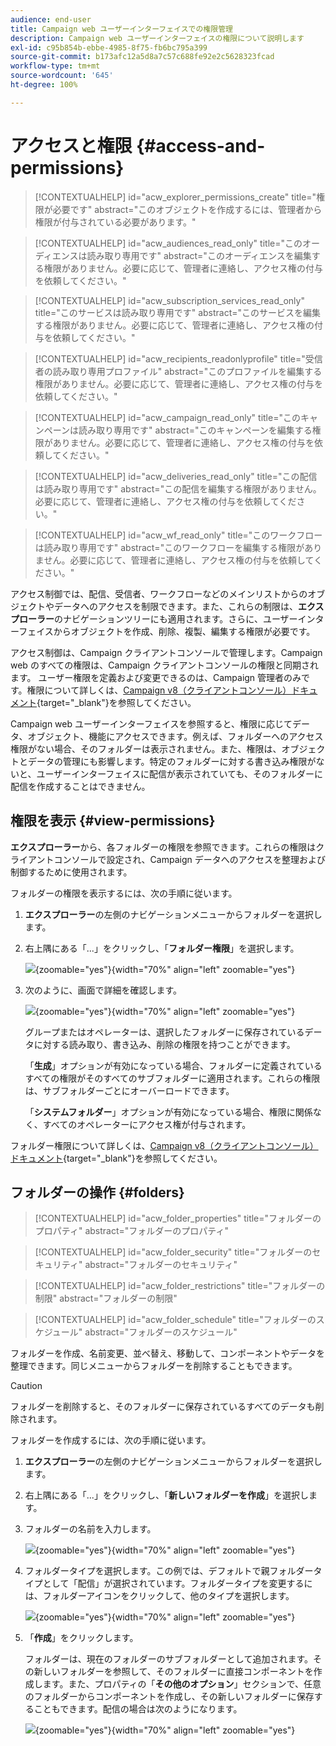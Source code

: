 ```yaml
---
audience: end-user
title: Campaign web ユーザーインターフェイスでの権限管理
description: Campaign web ユーザーインターフェイスの権限について説明します
exl-id: c95b854b-ebbe-4985-8f75-fb6bc795a399
source-git-commit: b173afc12a5d8a7c57c688fe92e2c5628323fcad
workflow-type: tm+mt
source-wordcount: '645'
ht-degree: 100%

---
```


# アクセスと権限 {#access-and-permissions}

>[!CONTEXTUALHELP]
>id="acw_explorer_permissions_create"
>title="権限が必要です"
>abstract="このオブジェクトを作成するには、管理者から権限が付与されている必要があります。"

>[!CONTEXTUALHELP]
>id="acw_audiences_read_only"
>title="このオーディエンスは読み取り専用です"
>abstract="このオーディエンスを編集する権限がありません。必要に応じて、管理者に連絡し、アクセス権の付与を依頼してください。"

>[!CONTEXTUALHELP]
>id="acw_subscription_services_read_only"
>title="このサービスは読み取り専用です"
>abstract="このサービスを編集する権限がありません。必要に応じて、管理者に連絡し、アクセス権の付与を依頼してください。"

>[!CONTEXTUALHELP]
>id="acw_recipients_readonlyprofile"
>title="受信者の読み取り専用プロファイル"
>abstract="このプロファイルを編集する権限がありません。必要に応じて、管理者に連絡し、アクセス権の付与を依頼してください。"

>[!CONTEXTUALHELP]
>id="acw_campaign_read_only"
>title="このキャンペーンは読み取り専用です"
>abstract="このキャンペーンを編集する権限がありません。必要に応じて、管理者に連絡し、アクセス権の付与を依頼してください。"

>[!CONTEXTUALHELP]
>id="acw_deliveries_read_only"
>title="この配信は読み取り専用です"
>abstract="この配信を編集する権限がありません。必要に応じて、管理者に連絡し、アクセス権の付与を依頼してください。"


>[!CONTEXTUALHELP]
>id="acw_wf_read_only"
>title="このワークフローは読み取り専用です"
>abstract="このワークフローを編集する権限がありません。必要に応じて、管理者に連絡し、アクセス権の付与を依頼してください。"



アクセス制御では、配信、受信者、ワークフローなどのメインリストからのオブジェクトやデータへのアクセスを制限できます。また、これらの制限は、**エクスプローラー**&#x200B;のナビゲーションツリーにも適用されます。さらに、ユーザーインターフェイスからオブジェクトを作成、削除、複製、編集する権限が必要です。

アクセス制御は、Campaign クライアントコンソールで管理します。Campaign web のすべての権限は、Campaign クライアントコンソールの権限と同期されます。 ユーザー権限を定義および変更できるのは、Campaign 管理者のみです。権限について詳しくは、[Campaign v8（クライアントコンソール）ドキュメント](https://experienceleague.adobe.com/docs/campaign/campaign-v8/admin/permissions/gs-permissions.html?lang=ja){target="_blank"}を参照してください。

Campaign web ユーザーインターフェイスを参照すると、権限に応じてデータ、オブジェクト、機能にアクセスできます。例えば、フォルダーへのアクセス権限がない場合、そのフォルダーは表示されません。また、権限は、オブジェクトとデータの管理にも影響します。特定のフォルダーに対する書き込み権限がないと、ユーザーインターフェイスに配信が表示されていても、そのフォルダーに配信を作成することはできません。

## 権限を表示 {#view-permissions}

**エクスプローラー**&#x200B;から、各フォルダーの権限を参照できます。これらの権限はクライアントコンソールで設定され、Campaign データへのアクセスを整理および制御するために使用されます。

フォルダーの権限を表示するには、次の手順に従います。

1. **エクスプローラー**&#x200B;の左側のナビゲーションメニューからフォルダーを選択します。
1. 右上隅にある「...」をクリックし、「**フォルダー権限**」を選択します。

   ![](assets/permissions-view-menu.png){zoomable="yes"}{width="70%" align="left" zoomable="yes"}

1. 次のように、画面で詳細を確認します。

   ![](assets/permissions-view-screen.png){zoomable="yes"}{width="70%" align="left" zoomable="yes"}

   グループまたはオペレーターは、選択したフォルダーに保存されているデータに対する読み取り、書き込み、削除の権限を持つことができます。

   「**生成**」オプションが有効になっている場合、フォルダーに定義されているすべての権限がそのすべてのサブフォルダーに適用されます。これらの権限は、サブフォルダーごとにオーバーロードできます。

   「**システムフォルダー**」オプションが有効になっている場合、権限に関係なく、すべてのオペレーターにアクセス権が付与されます。

フォルダー権限について詳しくは、[Campaign v8（クライアントコンソール）ドキュメント](https://experienceleague.adobe.com/docs/campaign/campaign-v8/admin/permissions/folder-permissions.html?lang=ja){target="_blank"}を参照してください。


## フォルダーの操作 {#folders}

>[!CONTEXTUALHELP]
>id="acw_folder_properties"
>title="フォルダーのプロパティ"
>abstract="フォルダーのプロパティ"

>[!CONTEXTUALHELP]
>id="acw_folder_security"
>title="フォルダーのセキュリティ"
>abstract="フォルダーのセキュリティ"

>[!CONTEXTUALHELP]
>id="acw_folder_restrictions"
>title="フォルダーの制限"
>abstract="フォルダーの制限"

>[!CONTEXTUALHELP]
>id="acw_folder_schedule"
>title="フォルダーのスケジュール"
>abstract="フォルダーのスケジュール"

フォルダーを作成、名前変更、並べ替え、移動して、コンポーネントやデータを整理できます。同じメニューからフォルダーを削除することもできます。

>[!CAUTION]
>
>フォルダーを削除すると、そのフォルダーに保存されているすべてのデータも削除されます。

フォルダーを作成するには、次の手順に従います。

1. **エクスプローラー**&#x200B;の左側のナビゲーションメニューからフォルダーを選択します。
1. 右上隅にある「...」をクリックし、「**新しいフォルダーを作成**」を選択します。
1. フォルダーの名前を入力します。

   ![](assets/create-new-subfolder.png){zoomable="yes"}{width="70%" align="left" zoomable="yes"}

1. フォルダータイプを選択します。この例では、デフォルトで親フォルダータイプとして「配信」が選択されています。フォルダータイプを変更するには、フォルダーアイコンをクリックして、他のタイプを選択します。

   ![](assets/create-new-subfolder2.png){zoomable="yes"}{width="70%" align="left" zoomable="yes"}

1. 「**作成**」をクリックします。

   フォルダーは、現在のフォルダーのサブフォルダーとして追加されます。その新しいフォルダーを参照して、そのフォルダーに直接コンポーネントを作成します。また、プロパティの「**その他のオプション**」セクションで、任意のフォルダーからコンポーネントを作成し、その新しいフォルダーに保存することもできます。配信の場合は次のようになります。

   ![](assets/delivery-properties-folder.png){zoomable="yes"}{width="70%" align="left" zoomable="yes"}
